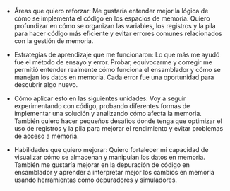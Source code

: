 - Áreas que quiero reforzar: Me gustaría entender mejor la lógica de cómo se implementa el código en los espacios de memoria. Quiero profundizar en cómo se organizan las variables, los registros y la pila para hacer código más eficiente y evitar errores comunes relacionados con la gestión de memoria.

- Estrategias de aprendizaje que me funcionaron: Lo que más me ayudó fue el método de ensayo y error. Probar, equivocarme y corregir me permitió entender realmente cómo funciona el ensamblador y cómo se manejan los datos en memoria. Cada error fue una oportunidad para descubrir algo nuevo.

- Cómo aplicar esto en las siguientes unidades: Voy a seguir experimentando con código, probando diferentes formas de implementar una solución y analizando cómo afecta la memoria. También quiero hacer pequeños desafíos donde tenga que optimizar el uso de registros y la pila para mejorar el rendimiento y evitar problemas de acceso a memoria.

- Habilidades que quiero mejorar: Quiero fortalecer mi capacidad de visualizar cómo se almacenan y manipulan los datos en memoria. También me gustaría mejorar en la depuración de código en ensamblador y aprender a interpretar mejor los cambios en memoria usando herramientas como depuradores y simuladores.
